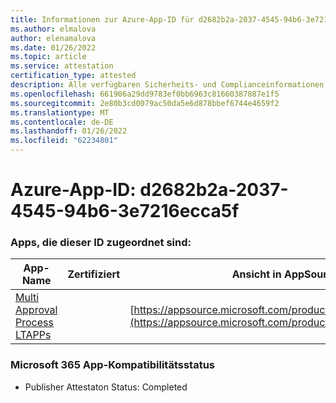 ```yaml
---
title: Informationen zur Azure-App-ID für d2682b2a-2037-4545-94b6-3e7216ecca5f
ms.author: elmalova
author: elenamalova
ms.date: 01/26/2022
ms.topic: article
ms.service: attestation
certification_type: attested
description: Alle verfügbaren Sicherheits- und Complianceinformationen für d2682b2a-2037-4545-94b6-3e7216ecca5f.
ms.openlocfilehash: 661906a29dd9783ef0bb6963c81660387887e1f5
ms.sourcegitcommit: 2e80b3cd0079ac50da5e6d878bbef6744e4659f2
ms.translationtype: MT
ms.contentlocale: de-DE
ms.lasthandoff: 01/26/2022
ms.locfileid: "62234801"
---
```

# <a name="azure-app-id-d2682b2a-2037-4545-94b6-3e7216ecca5f"></a>Azure-App-ID: d2682b2a-2037-4545-94b6-3e7216ecca5f


### <a name="apps-associated-with-this-id"></a>Apps, die dieser ID zugeordnet sind:
| **App-Name** | **Zertifiziert** | **Ansicht in AppSource** |
|--------------|---------------|-----------------------|
| [Multi Approval Process LTAPPs](https://docs.microsoft.com/microsoft-365-app-certification/forward/WA200003188) |  | [https://appsource.microsoft.com/product/office/WA200003188](https://appsource.microsoft.com/product/office/WA200003188) |

### <a name="microsoft-365-app-compliance-status"></a>Microsoft 365 App-Kompatibilitätsstatus
- Publisher Attestaton Status: Completed
